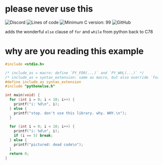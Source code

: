 # please never use this
![Discord](https://img.shields.io/discord/1096149563871613099?style=for-the-badge&label=exploiting%20c)
![Lines of code](https://img.shields.io/tokei/lines/github/Oderjunkie/python-else?style=for-the-badge)
![Minimum C version: 99](https://img.shields.io/badge/Minimum%20C%20Version-99-blueviolet?style=for-the-badge)
![GitHub](https://img.shields.io/github/license/Oderjunkie/python-else?style=for-the-badge)

adds the wonderful `else` clause of `for` and `while` from python back to C78
# why are you reading this example
```c
#include <stdio.h>

/* include_as = macro: define `PY_FOR(...)` and `PY_WHL(...)` */
/* include_as = syntax_extension: same as macro, but also override `for(...)` and `while(...)` */
#define include_as syntax_extension
#include "pythonelse.h"

int main(void) {
  for (int i = 0; i < 10; i++) {
    printf("i: %d\n", i);
  } else {
    printf("stop. don't use this library. why. WHY.\n");
  }
  
  for (int i = 0; i < 10; i++) {
    printf("i: %d\n", i);
    if (i == 5) break;
  } else {
    printf("pictured: dead code\n");
  }
  return 0;
}
```
